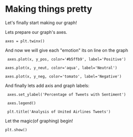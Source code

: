 # Making things pretty

Let's finally start making our graph!

Lets prepare our graph's axes.

 `axes = plt.twinx()`

And now we will give each "emotion" its on line on the graph

` axes.plot(x, y_pos, color='#b5ffb9', label='Positive')`

 `axes.plot(x, y_neut, color='aqua', label='Neutral')`

 `axes.plot(x, y_neg, color='tomato', label='Negative')`

And finally lets add axis and graph labels:

` axes.set_ylabel('Percentage of Tweets with Sentiment')`

` axes.legend()`

` plt.title('Analysis of United Airlines Tweets')`

Let the magic(of graphing) begin!

 `plt.show()`